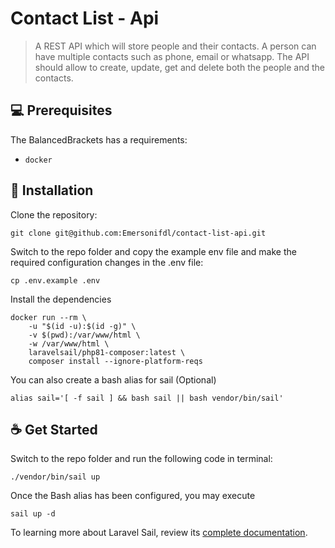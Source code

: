 # Contact List - Api

> A REST API which will store people and their contacts. A person can have multiple
> contacts such as phone, email or whatsapp. The API should allow to create, update, get and
> delete both the people and the contacts.

## 💻 Prerequisites

The BalancedBrackets has a requirements:

-   `docker`

## 🚀 Installation

Clone the repository:

```
git clone git@github.com:Emersonifdl/contact-list-api.git
```

Switch to the repo folder and copy the example env file and make the required configuration changes in the .env file:

```
cp .env.example .env
```

Install the dependencies

```
docker run --rm \
    -u "$(id -u):$(id -g)" \
    -v $(pwd):/var/www/html \
    -w /var/www/html \
    laravelsail/php81-composer:latest \
    composer install --ignore-platform-reqs
```

You can also create a bash alias for sail (Optional)

```
alias sail='[ -f sail ] && bash sail || bash vendor/bin/sail'
```

## ☕ Get Started

Switch to the repo folder and run the following code in terminal:

```
./vendor/bin/sail up
```

Once the Bash alias has been configured, you may execute

```
sail up -d
```

To learning more about Laravel Sail, review its [complete documentation](https://laravel.com/docs/9.x/sail).
